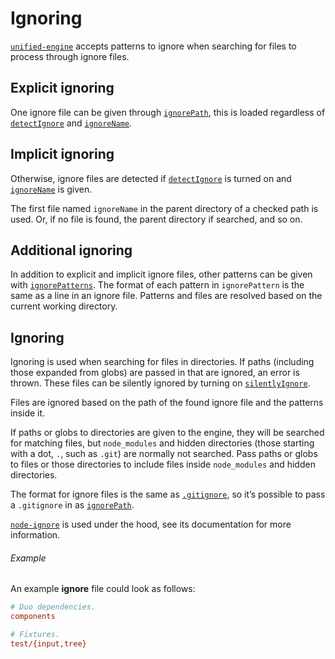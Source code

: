 # Ignoring

[`unified-engine`][api] accepts patterns to ignore when searching for files to
process through ignore files.

## Explicit ignoring

One ignore file can be given through [`ignorePath`][ignore-path], this is loaded
regardless of [`detectIgnore`][detect-ignore] and [`ignoreName`][ignore-name].

## Implicit ignoring

Otherwise, ignore files are detected if [`detectIgnore`][detect-ignore] is
turned on and [`ignoreName`][ignore-name] is given.

The first file named `ignoreName` in the parent directory of a checked path is
used.
Or, if no file is found, the parent directory if searched, and so on.

## Additional ignoring

In addition to explicit and implicit ignore files, other patterns can be given
with [`ignorePatterns`][ignore-patterns].
The format of each pattern in `ignorePattern` is the same as a line in an ignore
file.
Patterns and files are resolved based on the current working directory.

## Ignoring

Ignoring is used when searching for files in directories.
If paths (including those expanded from globs) are passed in that are ignored,
an error is thrown.
These files can be silently ignored by turning on
[`silentlyIgnore`][silently-ignore].

Files are ignored based on the path of the found ignore file and the patterns
inside it.

If paths or globs to directories are given to the engine, they will be searched
for matching files, but `node_modules` and hidden directories (those starting
with a dot, `.`, such as `.git`) are normally not searched.
Pass paths or globs to files or those directories to include files inside
`node_modules` and hidden directories.

The format for ignore files is the same as [`.gitignore`][gitignore], so it’s
possible to pass a `.gitignore` in as [`ignorePath`][ignore-path].

[`node-ignore`][node-ignore] is used under the hood, see its documentation
for more information.

###### Example

An example **ignore** file could look as follows:

```ini
# Duo dependencies.
components

# Fixtures.
test/{input,tree}
```

<!-- Definitions -->

[api]: ../readme.md#api

[detect-ignore]: options.md#optionsdetectignore

[ignore-name]: options.md#optionsignorename

[ignore-path]: options.md#optionsignorepath

[ignore-patterns]: options.md#optionsignorepatterns

[silently-ignore]: options.md#optionssilentlyignore

[gitignore]: https://git-scm.com/docs/gitignore

[node-ignore]: https://github.com/kaelzhang/node-ignore
